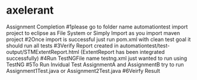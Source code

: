 # axelerant
Assignment Completion
#1please go to folder name automationtest import project to eclipse as File System or Simply Import as you import maven project
#2Once import is successful just run pom.xml with clean test goal it should run all tests
#3Verify Report created in automationtest/test-output/STMExtentReport.html (ExtentReport has been integrated successfully)
#4Run TestNGFile name testng.xml just wanted to run using TestNG
#5To Run Invidual Test AssignmentA and AssignmentB try to run Assignment1Test.java or Assignment2Test.java
#6Veirfy Result

